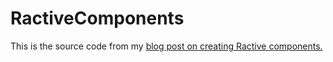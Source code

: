 # RactiveComponents
This is the source code from my <a href="http://blog.brakmic.com/creating-components-with-ractive-js/" target="_blank">blog post on creating Ractive components.</a>
